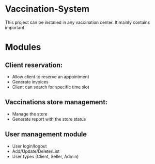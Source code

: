 # Vaccination-System

This project can be installed in any vaccination center. It mainly contains important

# Modules

## Client reservation:

- Allow client to reserve an appointment
- Generate invoices
- Client can search for specific time slot

  
## Vaccinations store management:

- Manage the store
- Generate report with the store status

## User management module

- User login/logout
- Add/Update/Delete/List
- User types (Client, Seller, Admin)
